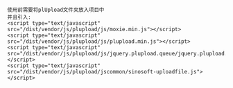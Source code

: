     使用前需要将plUpload文件夹放入项目中
    并且引入:
    <script type="text/javascript" src="/dist/vendor/js/plupload/js/moxie.min.js"></script>
    <script type="text/javascript" src="/dist/vendor/js/plupload/js/plupload.min.js"></script>
    <script type="text/javascript" src="/dist/vendor/js/plupload/js/jquery.plupload.queue/jquery.plupload.queue.js"></script>
    <script type="text/javascript" src="/dist/vendor/js/plupload/jscommon/sinosoft-uploadfile.js"></script>